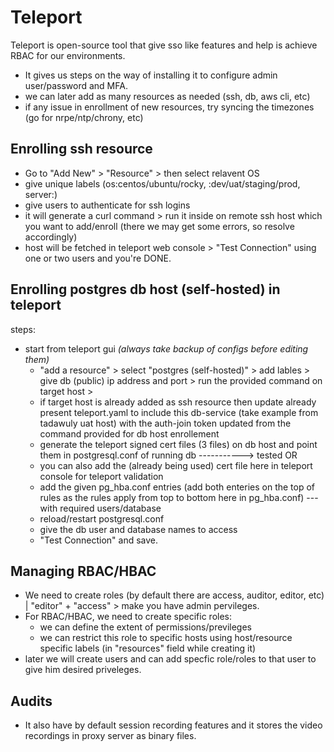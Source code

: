 # Teleport

Teleport is open-source tool that give sso like features and help is achieve RBAC for our environments.

- It gives us steps on the way of installing it to configure admin user/password and MFA.
- we can later add as many resources as needed (ssh, db, aws cli, etc)
- if any issue in enrollment of new resources, try syncing the timezones (go for nrpe/ntp/chrony, etc)

## Enrolling ssh resource

- Go to "Add New" > "Resource" > then select relavent OS
- give unique labels (os:centos/ubuntu/rocky, <project-name>:dev/uat/staging/prod, server:<hostname>)
- give users to authenticate for ssh logins
- it will generate a curl command > run it inside on remote ssh host which you want to add/enroll (there we may get some errors, so resolve accordingly)
- host will be fetched in teleport web console > "Test Connection" using one or two users and you're DONE.

## Enrolling postgres db host (self-hosted) in teleport

steps:

- start from teleport gui *(always take backup of configs before editing them)*
  - "add a resource" > select "postgres (self-hosted)" > add lables > give db (public) ip address and port > run the provided command on target host > 
  - if target host is already added as ssh resource then update already present teleport.yaml to include this db-service (take example from tadawuly uat host) with the auth-join token updated from the command provided for db host enrollement
  - generate the teleport signed cert files (3 files) on db host and point them in postgresql.conf of running db -----------> tested
  OR  
  - you can also add the (already being used) cert file here in teleport console for teleport validation
  - add the given pg_hba.conf entries (add both enteries on the top of rules as the rules apply from top to bottom here in pg_hba.conf) --- with required users/database
  - reload/restart postgresql.conf
  - give the db user and database names to access
  - "Test Connection" and save.

## Managing RBAC/HBAC

- We need to create roles (by default there are access, auditor, editor, etc) | "editor" + "access" > make you have admin pervileges.
- For RBAC/HBAC, we need to create specific roles:
    - we can define the extent of permissions/previleges
    - we can restrict this role to specific hosts using host/resource specific labels (in "resources" field while creating it)
- later we will create users and can add specfic role/roles to that user to give him desired priveleges.

## Audits

- It also have by default session recording features and it stores the video recordings in proxy server as binary files.

